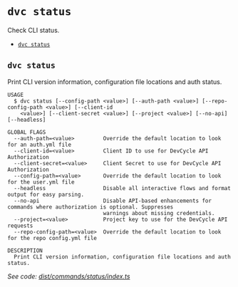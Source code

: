 `dvc status`
============

Check CLI status.

* [`dvc status`](#dvc-status)

## `dvc status`

Print CLI version information, configuration file locations and auth status.

```
USAGE
  $ dvc status [--config-path <value>] [--auth-path <value>] [--repo-config-path <value>] [--client-id
    <value>] [--client-secret <value>] [--project <value>] [--no-api] [--headless]

GLOBAL FLAGS
  --auth-path=<value>         Override the default location to look for an auth.yml file
  --client-id=<value>         Client ID to use for DevCycle API Authorization
  --client-secret=<value>     Client Secret to use for DevCycle API Authorization
  --config-path=<value>       Override the default location to look for the user.yml file
  --headless                  Disable all interactive flows and format output for easy parsing.
  --no-api                    Disable API-based enhancements for commands where authorization is optional. Suppresses
                              warnings about missing credentials.
  --project=<value>           Project key to use for the DevCycle API requests
  --repo-config-path=<value>  Override the default location to look for the repo config.yml file

DESCRIPTION
  Print CLI version information, configuration file locations and auth status.
```

_See code: [dist/commands/status/index.ts](https://github.com/DevCycleHQ/cli/blob/v6.1.0/dist/commands/status/index.ts)_
